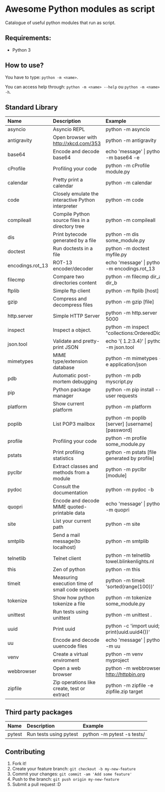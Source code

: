 # Awesome Python modules as script

Catalogue of useful python modules that run as script.

## Requirements:
* Python 3

## How to use?

You have to type: `python -m <name>`.

You can access help through: `python -m <name> --help` ou `python -m <name> -h`.

Standard Library
----------------

| Name             | Description                                       | Example                                         |
| :------------    |:------------------------------------------------- |:---------------------------------------------   |
| asyncio          | Asyncio REPL                                      | python -m asyncio                               |
| antigravity      | Open browser with http://xkcd.com/353             | python -m antigravity                           |
| base64           | Encode and decode base64                          | echo 'message' \| python -m base64 -e           |
| cProfile         | Profiling your code                               | python -m cProfile module.py                    |
| calendar         | Pretty print a calendar                           | python -m calendar                              |
| code             | Closely emulate the interactive Python interpreter| python -m code                                  |
| compileall       | Compile Python source files in a directory tree   | python -m compileall                            |
| dis              | Print bytecode generated by a file                | python -m dis some_module.py                    |
| doctest          | Run doctests in a file                            | python -m doctest myfile.py                     |
| encodings.rot_13 | ROT-13 encoder/decoder                            | echo 'message' \| python -m encodings.rot_13    |
| filecmp          | Compare two directories content                   | python -m filecmp dir_a dir_b                   |
| ftplib           | Simple ftp client                                 | python -m ftplib [host]                         |
| gzip             | Compress and decompress files                     | python -m gzip [file]                           |
| http.server      | Simple HTTP Server                                | python -m http.server 5000                      |
| inspect          | Inspect a object.                                 | python -m inspect "collections:OrderedDict"     |
| json.tool        | Validate and pretty-print JSON                    | echo '{ 1.2:3.4}' \| python -m json.tool        |
| mimetypes        | MIME type/extension database                      | python -m mimetypes -e application/json         |
| pdb              | Automatic post-mortem debugging                   | python -m pdb myscript.py                       |
| pip              | Python package manager                            | python -m pip install --user requests           |
| platform         | Show current platform                             | python -m platform                              |
| poplib           | List POP3 mailbox                                 | python -m poplib [server] [username] [password] |
| profile          | Profiling your code                               | python -m profile some_module.py                |
| pstats           | Print profiling statistics                        | python -m pstats  [file generated by profile]   |
| pyclbr           | Extract classes and methods from a module         | python -m pyclbr [module]                       |
| pydoc            | Consult the documentation                         | python -m pydoc -b                              |
| quopri           | Encode and decode MIME quoted-printable data      | echo 'message' \| python -m quopri              |
| site             | List your current path                            | python -m site                                  | 
| smtplib          | Send a mail message(to localhost)                 | python -m smtplib                               |
| telnetlib        | Telnet client                                     | python -m telnetlib  towel.blinkenlights.nl     |
| this             | Zen of python                                     | python -m this                                  |
| timeit           | Measuring execution time of small code snippets   | python -m timeit 'sorted(range(100))'           |
| tokenize         | Show how python tokenize a file                   | python -m tokenize some_module.py               |
| unittest         | Run tests using unittest                          | python -m unittest .                            |
| uuid             | Print uuid                                        | python -c 'import uuid; print(uuid.uuid4())'    |
| uu               | Encode and decode uuencode files                  | echo 'message' \| python -m uu                  |
| venv             | Create a virtual enviroment                       | python -m venv myproject                        |
| webbrowser       | Open a web browser                                | python -m webbrowser http://httpbin.org         |
| zipfile          | Zip operations like create, test or extract       | python -m zipfile -e zipfile.zip target         |


Third party packages
--------------------

| Name          | Description                                    |Example                    |
|:------------- |:---------------------------------------------- |:--------------------------|
| pytest        |Run tests using pytest                          | python -m pytest -s tests/|

## Contributing

1. Fork it!
2. Create your feature branch: `git checkout -b my-new-feature`
3. Commit your changes: `git commit -am 'Add some feature'`
4. Push to the branch: `git push origin my-new-feature`
5. Submit a pull request :D
